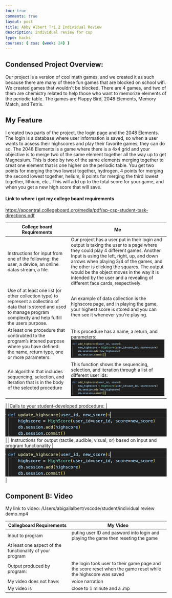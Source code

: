 ```yaml
---
toc: true
comments: true
layout: post
title: Abby Albert Tri.2 Individual Review
description: individual review for csp
type: hacks
courses: { csa: {week: 24} }
---
```


## Condensed Project Overview:
Our project is a version of cool math games, and we created it as such because there are many of these fun games that are blocked on school wifi. We created games that wouldn't be blocked. There are 4 games, and two of them are chemistry related to help those who want to memorize elements of the periodic table. The games are Flappy Bird, 2048 Elements, Memory Match, and Tetris. 

## My Feature
I created two parts of the project, the login page and the 2048 Elements. The login is a database where user information is saved, so when a user wants to acsess their highscores and play their favorite games, they can do so. The 2048 Elements is a game where there is a 4x4 grid and your objective is to merge two of the same element together all the way up to get Magnesium. This is done by two of the same elements merging together to creat one element that is one higher on the periodic table. You get two points for merging the two lowest together, hydrogen, 4 points for merging the second lowest together, helium, 8 points for merging the third lowest together, lithium, etc.. This will add up to the total score for your game, and when you get a new high score that will save. 

#### Link to where i got my college board requirements
https://apcentral.collegeboard.org/media/pdf/ap-csp-student-task-directions.pdf

| College board Requirements | Me |
| -------------------------- | -- |
| Instructions for input from one of the following: the user, a device, an online datas stream, a file. | Our project has a user put in their login and output is taking the user to a page where they could play 4 different games. Another Input is using the left, right, up, and down arrows when playing 3/4 of the games, and the other is clicking the squares. The output would be the object moves in the way it is intended by the user and a revealing of different face cards, respectively. |
| Use of at least one list (or other collection type) to represent a collectino of data that is stored and used to manage program complexity and help fulfill the users purpose. | An example of data collection is the highscore page, and in playing the game, your highest score is stored and you can then see it whenever you're playing. |
| At least one procedure that contirubted to the program’s intened purpose where you have defined: the name, return type, one or more parameters: | This procedure has a name, a return, and parameters: ![alt text](https://github.com/abby-albert/student/blob/c0c7c696c2a8a6ab92e89c786f1ecdf03466a1fb/img1individualreview.png) |
| An algorithm that includes sequencing, selection, and iteration that is in the body of the selected procedure | This function shows the sequencing, selection, and iteration through a list of different user ids: ![alt text](https://github.com/abby-albert/student/blob/c0c7c696c2a8a6ab92e89c786f1ecdf03466a1fb/img1individualreview.png)
 |
|Calls to your student-developed prodcedure: | ![alt text](https://github.com/abby-albert/student/blob/10f92e7f40c7cbf3fc9d78276d801a398520cba7/Screen%20Shot%202024-02-27%20at%2010.41.11%20PM.png) |
| Instructions for output (tactile, audible, visual, or) based on input and program functionality | ![alt text](https://github.com/abby-albert/student/blob/10f92e7f40c7cbf3fc9d78276d801a398520cba7/Screen%20Shot%202024-02-27%20at%2010.41.11%20PM.png) |	

## Component B: Video

My link to video:
/Users/abigailalbert/vscode/student/individual review demo.mp4

| Collegboard Requirements | My Video |
| ------------------------ | -------- |
| Input to program | puting user ID and pasword into login and playing the game then reseting the game | the Gallary functionality which displays the database of users |
| At least one aspect of the functionality of your program | 
| Output produced by program: | the login took user to their game page and the score reset when the game reset while the highscore was saved |
| My video does not have: | voice narration |	
| My video is | close to 1 minute and a .mp |